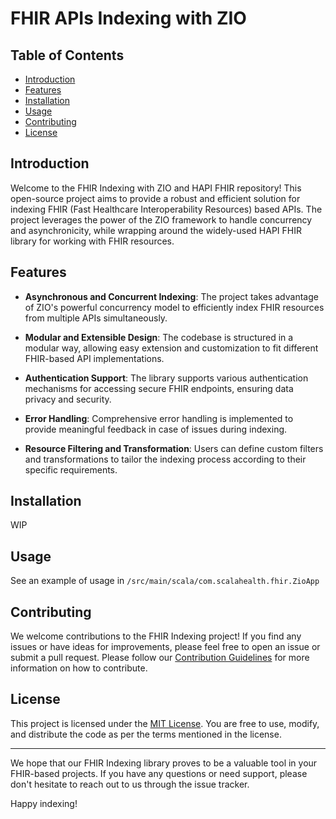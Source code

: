 # FHIR APIs Indexing with ZIO 

## Table of Contents

- [Introduction](#introduction)
- [Features](#features)
- [Installation](#installation)
- [Usage](#usage)
- [Contributing](#contributing)
- [License](#license)

## Introduction

Welcome to the FHIR Indexing with ZIO and HAPI FHIR repository! This open-source project aims to provide a robust and efficient solution for indexing FHIR (Fast Healthcare Interoperability Resources) based APIs. The project leverages the power of the ZIO framework to handle concurrency and asynchronicity, while wrapping around the widely-used HAPI FHIR library for working with FHIR resources.

## Features

- **Asynchronous and Concurrent Indexing**: The project takes advantage of ZIO's powerful concurrency model to efficiently index FHIR resources from multiple APIs simultaneously.

- **Modular and Extensible Design**: The codebase is structured in a modular way, allowing easy extension and customization to fit different FHIR-based API implementations.

- **Authentication Support**: The library supports various authentication mechanisms for accessing secure FHIR endpoints, ensuring data privacy and security.

- **Error Handling**: Comprehensive error handling is implemented to provide meaningful feedback in case of issues during indexing.

- **Resource Filtering and Transformation**: Users can define custom filters and transformations to tailor the indexing process according to their specific requirements.

## Installation

WIP

## Usage

See an example of usage in ```/src/main/scala/com.scalahealth.fhir.ZioApp```

## Contributing

We welcome contributions to the FHIR Indexing project! If you find any issues or have ideas for improvements, please feel free to open an issue or submit a pull request. Please follow our [Contribution Guidelines](./CONTRIBUTING.md) for more information on how to contribute.

## License

This project is licensed under the [MIT License](./LICENSE). You are free to use, modify, and distribute the code as per the terms mentioned in the license. 

---

We hope that our FHIR Indexing library proves to be a valuable tool in your FHIR-based projects. If you have any questions or need support, please don't hesitate to reach out to us through the issue tracker.

Happy indexing!
